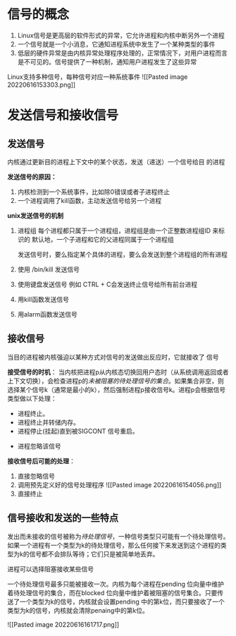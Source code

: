 # 信号的概念
1.  Linux信号是更高层的软件形式的异常，它允许进程和内核中断另外一个进程
2. 一个信号就是一个小消息，它通知进程系统中发生了一个某种类型的事件
3. 低层的硬件异常是由内核异常处理程序处理的，正常情况下，对用户进程而言是不可见的。信号提供了一种机制，通知用户进程发生了这些异常

Linux支持多种信号，每种信号对应一种系统事件
![[Pasted image 20220616153303.png]]

# 发送信号和接收信号
## 发送信号
内核通过更新目的进程上下文中的某个状态，发送（递送）一个信号给目
的进程

**发送信号的原因：**
1. 内核检测到一个系统事件，比如除0错误或者子进程终止
2. 一个进程调用了kill函数，主动发送信号给另一个进程

**unix发送信号的机制**
1. 进程组
	每个进程都只属于一个进程组，进程组是由一个正整数进程组ID 来标识的
	默认地，一个子进程和它的父进程同属于一个进程组

	发送信号时，要么指定某个具体的进程，要么会发送到整个进程组的所有进程
2. 使用 /bin/kill 发送信号
3. 使用键盘发送信号
	例如 CTRL + C会发送终止信号给所有前台进程
4. 用kill函数发送信号
5. 用alarm函数发送信号

## 接收信号
当目的进程被内核强迫以某种方式对信号的发送做出反应时，它就接收了
信号

**接受信号的时机**：
当内核把进程p从内核态切换回用户态时（从系统调用返回或者上下文切换），会检查进程p的*未被阻塞的待处理信号的集合*。如果集合非空，则选择某个信号k（通常是最小的k），然后强制进程p接收信号k。进程p会根据信号类型做以下处理：
- 进程终止。
- 进程终止并转储内存。
- 进程停止(挂起)直到被SIGCONT 信号重启。
* 进程忽略该信号

**接收信号后可能的处理**：
1. 直接忽略信号
2. 调用预先定义好的信号处理程序
![[Pasted image 20220616154056.png]]
3. 直接终止


## 信号接收和发送的一些特点
发出而未接收的信号被称为*待处理信号*，一种信号类型只可能有一个待处理信号。如果一个进程有一个类型为k的待处理信号，那么任何接下来发送到这个进程的类型为k的信号都不会排队等待；它们只是被简单地丢弃。

进程可以选择阻塞接收某些信号

一个待处理信号最多只能被接收一次。内核为每个进程在pending 位向量中维护着待处理信号的集合，而在blocked 位向量中维护着被阻塞的信号集合。只要传送了一个类型为k的信号，内核就会设置pending 中的第k位，而只要接收了一个类型为k的信号，内核就会清除penaing中的第k位。


![[Pasted image 20220616161717.png]]